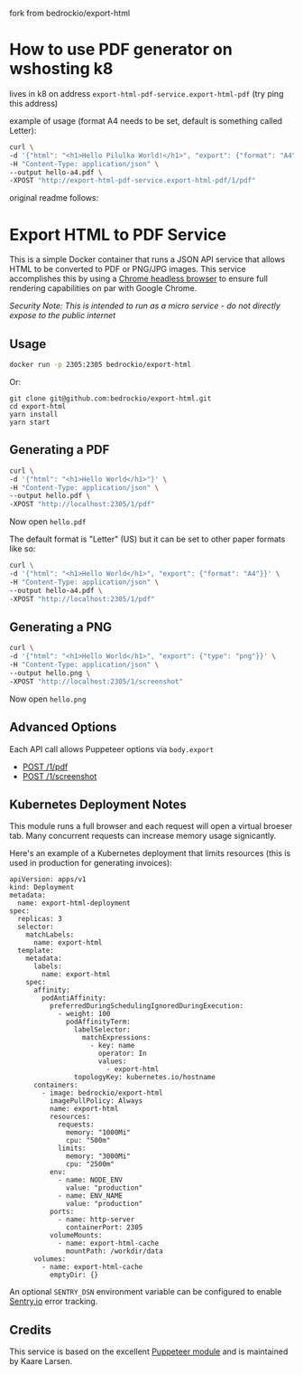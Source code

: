 fork from bedrockio/export-html

# How to use PDF generator on wshosting k8

lives in k8 on address `export-html-pdf-service.export-html-pdf` (try ping this address)

example of usage (format A4 needs to be set, default is something called Letter):

```bash
curl \
-d '{"html": "<h1>Hello Pilulka World!</h1>", "export": {"format": "A4"}}' \
-H "Content-Type: application/json" \
--output hello-a4.pdf \
-XPOST "http://export-html-pdf-service.export-html-pdf/1/pdf"
```

original readme follows:

# Export HTML to PDF Service

This is a simple Docker container that runs a JSON API service that allows HTML to be converted to PDF or PNG/JPG images. This service accomplishes this by using a [Chrome headless browser](https://github.com/GoogleChrome/puppeteer) to ensure full rendering capabilities on par with Google Chrome.

_Security Note: This is intended to run as a micro service - do not directly expose to the public internet_

## Usage

```bash
docker run -p 2305:2305 bedrockio/export-html
```

Or:

```
git clone git@github.com:bedrockio/export-html.git
cd export-html
yarn install
yarn start
```

## Generating a PDF

```bash
curl \
-d '{"html": "<h1>Hello World</h1>"}' \
-H "Content-Type: application/json" \
--output hello.pdf \
-XPOST "http://localhost:2305/1/pdf"
```

Now open `hello.pdf`

The default format is "Letter" (US) but it can be set to other paper formats like so:

```bash
curl \
-d '{"html": "<h1>Hello World</h1>", "export": {"format": "A4"}}' \
-H "Content-Type: application/json" \
--output hello-a4.pdf \
-XPOST "http://localhost:2305/1/pdf"
```

## Generating a PNG

```bash
curl \
-d '{"html": "<h1>Hello World</h1>", "export": {"type": "png"}}' \
-H "Content-Type: application/json" \
--output hello.png \
-XPOST "http://localhost:2305/1/screenshot"
```

Now open `hello.png`

## Advanced Options

Each API call allows Puppeteer options via `body.export`

- [POST /1/pdf](https://pptr.dev/#?product=Puppeteer&version=v8.0.0&show=api-pagepdfoptions)
- [POST /1/screenshot](https://pptr.dev/#?product=Puppeteer&version=v8.0.0&show=api-pagescreenshotoptions)

## Kubernetes Deployment Notes

This module runs a full browser and each request will open a virtual broeser tab. Many concurrent requests can increase memory usage signicantly.

Here's an example of a Kubernetes deployment that limits resources (this is used in production for generating invoices):

```
apiVersion: apps/v1
kind: Deployment
metadata:
  name: export-html-deployment
spec:
  replicas: 3
  selector:
    matchLabels:
      name: export-html
  template:
    metadata:
      labels:
        name: export-html
    spec:
      affinity:
        podAntiAffinity:
          preferredDuringSchedulingIgnoredDuringExecution:
            - weight: 100
              podAffinityTerm:
                labelSelector:
                  matchExpressions:
                    - key: name
                      operator: In
                      values:
                        - export-html
                topologyKey: kubernetes.io/hostname
      containers:
        - image: bedrockio/export-html
          imagePullPolicy: Always
          name: export-html
          resources:
            requests:
              memory: "1000Mi"
              cpu: "500m"
            limits:
              memory: "3000Mi"
              cpu: "2500m"
          env:
            - name: NODE_ENV
              value: "production"
            - name: ENV_NAME
              value: "production"
          ports:
            - name: http-server
              containerPort: 2305
          volumeMounts:
            - name: export-html-cache
              mountPath: /workdir/data
      volumes:
        - name: export-html-cache
          emptyDir: {}
```

An optional `SENTRY_DSN` environment variable can be configured to enable [Sentry.io](https://sentry.io/) error tracking.

## Credits

This service is based on the excellent [Puppeteer module](https://github.com/GoogleChrome/puppeteer) and is maintained by Kaare Larsen.
